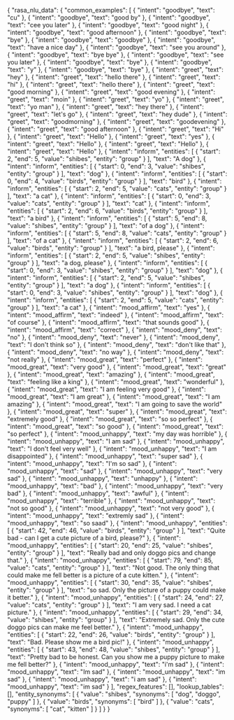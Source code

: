 
{
  "rasa_nlu_data": {
    "common_examples": [
      {
        "intent": "goodbye",
        "text": "cu"
      },
      {
        "intent": "goodbye",
        "text": "good by"
      },
      {
        "intent": "goodbye",
        "text": "cee you later"
      },
      {
        "intent": "goodbye",
        "text": "good night"
      },
      {
        "intent": "goodbye",
        "text": "good afternoon"
      },
      {
        "intent": "goodbye",
        "text": "bye"
      },
      {
        "intent": "goodbye",
        "text": "goodbye"
      },
      {
        "intent": "goodbye",
        "text": "have a nice day"
      },
      {
        "intent": "goodbye",
        "text": "see you around"
      },
      {
        "intent": "goodbye",
        "text": "bye bye"
      },
      {
        "intent": "goodbye",
        "text": "see you later"
      },
      {
        "intent": "goodbye",
        "text": "bye"
      },
      {
        "intent": "goodbye",
        "text": "y"
      },
      {
        "intent": "goodbye",
        "text": "bye"
      },
      {
        "intent": "greet",
        "text": "hey"
      },
      {
        "intent": "greet",
        "text": "hello there"
      },
      {
        "intent": "greet",
        "text": "hi"
      },
      {
        "intent": "greet",
        "text": "hello there"
      },
      {
        "intent": "greet",
        "text": "good morning"
      },
      {
        "intent": "greet",
        "text": "good evening"
      },
      {
        "intent": "greet",
        "text": "moin"
      },
      {
        "intent": "greet",
        "text": "yo"
      },
      {
        "intent": "greet",
        "text": "yo man"
      },
      {
        "intent": "greet",
        "text": "hey there"
      },
      {
        "intent": "greet",
        "text": "let's go"
      },
      {
        "intent": "greet",
        "text": "hey dude"
      },
      {
        "intent": "greet",
        "text": "goodmorning"
      },
      {
        "intent": "greet",
        "text": "goodevening"
      },
      {
        "intent": "greet",
        "text": "good afternoon"
      },
      {
        "intent": "greet",
        "text": "Hi"
      },
      {
        "intent": "greet",
        "text": "Hello"
      },
      {
        "intent": "greet",
        "text": "yes"
      },
      {
        "intent": "greet",
        "text": "Hello"
      },
      {
        "intent": "greet",
        "text": "Hello"
      },
      {
        "intent": "greet",
        "text": "Hello"
      },
      {
        "intent": "inform",
        "entities": [
          {
            "start": 2,
            "end": 5,
            "value": "shibes",
            "entity": "group"
          }
        ],
        "text": "A dog"
      },
      {
        "intent": "inform",
        "entities": [
          {
            "start": 0,
            "end": 3,
            "value": "shibes",
            "entity": "group"
          }
        ],
        "text": "dog"
      },
      {
        "intent": "inform",
        "entities": [
          {
            "start": 0,
            "end": 4,
            "value": "birds",
            "entity": "group"
          }
        ],
        "text": "bird"
      },
      {
        "intent": "inform",
        "entities": [
          {
            "start": 2,
            "end": 5,
            "value": "cats",
            "entity": "group"
          }
        ],
        "text": "a cat"
      },
      {
        "intent": "inform",
        "entities": [
          {
            "start": 0,
            "end": 3,
            "value": "cats",
            "entity": "group"
          }
        ],
        "text": "cat"
      },
      {
        "intent": "inform",
        "entities": [
          {
            "start": 2,
            "end": 6,
            "value": "birds",
            "entity": "group"
          }
        ],
        "text": "a bird"
      },
      {
        "intent": "inform",
        "entities": [
          {
            "start": 5,
            "end": 8,
            "value": "shibes",
            "entity": "group"
          }
        ],
        "text": "of a dog"
      },
      {
        "intent": "inform",
        "entities": [
          {
            "start": 5,
            "end": 8,
            "value": "cats",
            "entity": "group"
          }
        ],
        "text": "of a cat"
      },
      {
        "intent": "inform",
        "entities": [
          {
            "start": 2,
            "end": 6,
            "value": "birds",
            "entity": "group"
          }
        ],
        "text": "a bird, please"
      },
      {
        "intent": "inform",
        "entities": [
          {
            "start": 2,
            "end": 5,
            "value": "shibes",
            "entity": "group"
          }
        ],
        "text": "a dog, please"
      },
      {
        "intent": "inform",
        "entities": [
          {
            "start": 0,
            "end": 3,
            "value": "shibes",
            "entity": "group"
          }
        ],
        "text": "dog"
      },
      {
        "intent": "inform",
        "entities": [
          {
            "start": 2,
            "end": 5,
            "value": "shibes",
            "entity": "group"
          }
        ],
        "text": "a dog"
      },
      {
        "intent": "inform",
        "entities": [
          {
            "start": 0,
            "end": 3,
            "value": "shibes",
            "entity": "group"
          }
        ],
        "text": "dog"
      },
      {
        "intent": "inform",
        "entities": [
          {
            "start": 2,
            "end": 5,
            "value": "cats",
            "entity": "group"
          }
        ],
        "text": "a cat"
      },
      {
        "intent": "mood_affirm",
        "text": "yes"
      },
      {
        "intent": "mood_affirm",
        "text": "indeed"
      },
      {
        "intent": "mood_affirm",
        "text": "of course"
      },
      {
        "intent": "mood_affirm",
        "text": "that sounds good"
      },
      {
        "intent": "mood_affirm",
        "text": "correct"
      },
      {
        "intent": "mood_deny",
        "text": "no"
      },
      {
        "intent": "mood_deny",
        "text": "never"
      },
      {
        "intent": "mood_deny",
        "text": "I don't think so"
      },
      {
        "intent": "mood_deny",
        "text": "don't like that"
      },
      {
        "intent": "mood_deny",
        "text": "no way"
      },
      {
        "intent": "mood_deny",
        "text": "not really"
      },
      {
        "intent": "mood_great",
        "text": "perfect"
      },
      {
        "intent": "mood_great",
        "text": "very good"
      },
      {
        "intent": "mood_great",
        "text": "great"
      },
      {
        "intent": "mood_great",
        "text": "amazing"
      },
      {
        "intent": "mood_great",
        "text": "feeling like a king"
      },
      {
        "intent": "mood_great",
        "text": "wonderful"
      },
      {
        "intent": "mood_great",
        "text": "I am feeling very good"
      },
      {
        "intent": "mood_great",
        "text": "I am great"
      },
      {
        "intent": "mood_great",
        "text": "I am amazing"
      },
      {
        "intent": "mood_great",
        "text": "I am going to save the world"
      },
      {
        "intent": "mood_great",
        "text": "super"
      },
      {
        "intent": "mood_great",
        "text": "extremely good"
      },
      {
        "intent": "mood_great",
        "text": "so so perfect"
      },
      {
        "intent": "mood_great",
        "text": "so good"
      },
      {
        "intent": "mood_great",
        "text": "so perfect"
      },
      {
        "intent": "mood_unhappy",
        "text": "my day was horrible"
      },
      {
        "intent": "mood_unhappy",
        "text": "I am sad"
      },
      {
        "intent": "mood_unhappy",
        "text": "I don't feel very well"
      },
      {
        "intent": "mood_unhappy",
        "text": "I am disappointed"
      },
      {
        "intent": "mood_unhappy",
        "text": "super sad"
      },
      {
        "intent": "mood_unhappy",
        "text": "I'm so sad"
      },
      {
        "intent": "mood_unhappy",
        "text": "sad"
      },
      {
        "intent": "mood_unhappy",
        "text": "very sad"
      },
      {
        "intent": "mood_unhappy",
        "text": "unhappy"
      },
      {
        "intent": "mood_unhappy",
        "text": "bad"
      },
      {
        "intent": "mood_unhappy",
        "text": "very bad"
      },
      {
        "intent": "mood_unhappy",
        "text": "awful"
      },
      {
        "intent": "mood_unhappy",
        "text": "terrible"
      },
      {
        "intent": "mood_unhappy",
        "text": "not so good"
      },
      {
        "intent": "mood_unhappy",
        "text": "not very good"
      },
      {
        "intent": "mood_unhappy",
        "text": "extremly sad"
      },
      {
        "intent": "mood_unhappy",
        "text": "so saad"
      },
      {
        "intent": "mood_unhappy",
        "entities": [
          {
            "start": 42,
            "end": 46,
            "value": "birds",
            "entity": "group"
          }
        ],
        "text": "Quite bad - can I get a cute picture of a bird, please?"
      },
      {
        "intent": "mood_unhappy",
        "entities": [
          {
            "start": 20,
            "end": 25,
            "value": "shibes",
            "entity": "group"
          }
        ],
        "text": "Really bad and only doggo pics and change that."
      },
      {
        "intent": "mood_unhappy",
        "entities": [
          {
            "start": 79,
            "end": 85,
            "value": "cats",
            "entity": "group"
          }
        ],
        "text": "Not good. The only thing that could make me fell better is a picture of a cute kitten."
      },
      {
        "intent": "mood_unhappy",
        "entities": [
          {
            "start": 30,
            "end": 35,
            "value": "shibes",
            "entity": "group"
          }
        ],
        "text": "so sad. Only the picture of a puppy could make it better."
      },
      {
        "intent": "mood_unhappy",
        "entities": [
          {
            "start": 24,
            "end": 27,
            "value": "cats",
            "entity": "group"
          }
        ],
        "text": "I am very sad. I need a cat picture."
      },
      {
        "intent": "mood_unhappy",
        "entities": [
          {
            "start": 29,
            "end": 34,
            "value": "shibes",
            "entity": "group"
          }
        ],
        "text": "Extremely sad. Only the cute doggo pics can make me feel better."
      },
      {
        "intent": "mood_unhappy",
        "entities": [
          {
            "start": 22,
            "end": 26,
            "value": "birds",
            "entity": "group"
          }
        ],
        "text": "Bad. Please show me a bird pic!"
      },
      {
        "intent": "mood_unhappy",
        "entities": [
          {
            "start": 43,
            "end": 48,
            "value": "shibes",
            "entity": "group"
          }
        ],
        "text": "Pretty bad to be honest. Can you show me a puppy picture to make me fell better?"
      },
      {
        "intent": "mood_unhappy",
        "text": "i'm sad"
      },
      {
        "intent": "mood_unhappy",
        "text": "Im sad"
      },
      {
        "intent": "mood_unhappy",
        "text": "im sad"
      },
      {
        "intent": "mood_unhappy",
        "text": "i am sad"
      },
      {
        "intent": "mood_unhappy",
        "text": "im sad"
      }
    ],
    "regex_features": [],
    "lookup_tables": [],
    "entity_synonyms": [
      {
        "value": "shibes",
        "synonyms": [
          "dog",
          "doggo",
          "puppy"
        ]
      },
      {
        "value": "birds",
        "synonyms": [
          "bird"
        ]
      },
      {
        "value": "cats",
        "synonyms": [
          "cat",
          "kitten"
        ]
      }
    ]
  }
}

